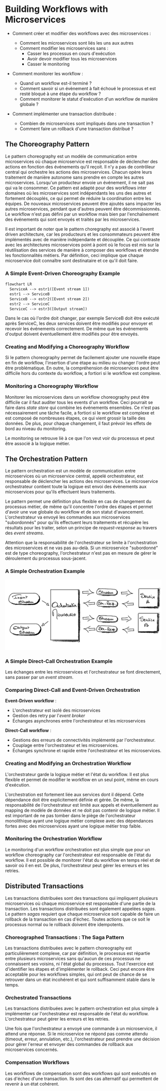 # Building Workflows with Microservices

- Comment créer et modifier des workflows avec des microservices :
  - Comment les microservices sont liés les uns aux autres
  - Comment modifier les microservices sans :
    - Casser les processus en cours d'exécution
    - Avoir devoir modifier tous les microservices
    - Casser le monitoring

- Comment monitorer les workflow :
  - Quand un workflow est-il terminé ?
  - Comment savoir si un évènement à fait échoué le processus et est resté bloqué à une étape du workflow ?
  - Comment monitorer le statut d'exécution d'un workflow de manière globale ?

- Comment implémenter une transaction distribuée :
  - Combien de microservices sont impliqués dans une transaction ?
  - Comment faire un rollback d'une transaction distribué ?

## The Choreography Pattern

Le pattern choreography est un modèle de communication entre microservices où chaque microservice est responsable de déclencher des actions en fonction des événements qu'il reçoit. Il n'y a pas de contrôleur central qui orchestre les actions des microservices. Chacun opère leurs traitement de manière autonome sans prendre en compte les autres microservices. Lorsqu'un producteur envoie un événement, il ne sait pas qui va le consommer. Ce pattern est adapté pour des workflows inter domaines où les microservices sont indépendants les uns des autres et fortement découplés, ce qui permet de réduire la coordination entre les équipes. De nouveaux microservices peuvent être ajoutés sans impacter les autres microservices, pendant que d'autres peuvent être décommissionnés. Le workflow n'est pas défini par un workflow mais bien par l'enchaînement des événements qui sont envoyés et traités par les microservices.

Il est important de noter que le pattern choregraphy est associé à l'event driven architecture, car les producteurs et les consommateurs peuvent être implémentés avec de manière indépendante et découplée. Ce qui contraste avec les architectures microservices point à point où le focus est mis sur la réutilisation des services de manière à composer des workflows et étendre les fonctionnalités métiers. Par définition, ceci implique que chaque microservice doit connaître sont destinataire et ce qu'il doit faire.

### A Simple Event-Driven Choreography Example

```mermaid
flowchart LR
  ServiceA --> estr1([Event stream 1])
  estr1 --> ServiceB
  ServiceB --> estr2([Event stream 2])
  estr2 --> ServiceC
  ServiceC --> estr3([Output stream])
```

Dans le cas où l'ordre doit changer, par exemple ServiceB doit être exécuté après ServiceC, les deux services doivent être modifiés pour envoyer et recevoir les événements correctement. De même que les événements d'output doivent éventuellement être modifiés pour être envoyés.

### Creating and Modifying a Choreography Workflow

Si le pattern choreography permet de facilement ajouter une nouvelle étape en fin de workflow, l'insertion d'une étape au milieu ou changer l'ordre peut être problématique. En outre, la compréhension de microservices peut être difficile hors du contexte du workflow, a fortiori si le workflow est complexe.

### Monitoring a Choreography Workflow

Monitorer les microservices dans un workflow choreography peut être difficile car il faut auditer tous les events d'un workflow. Ceci pourrait se faire dans _state store_ qui combine les événements ensembles. Ce n'est pas nécessairement une tâche facile, a fortiori si le workflow est complexe et est composé de nombreuses étapes, ce qui vient grossir la taille des données. De plus, pour chaque changement, il faut prévoir les effets de bord au niveau du monitoring.

Le monitoring se retrouve liè à ce que l'on veut voir du processus et peut être associé à la logique métier.

## The Orchestration Pattern

Le pattern orchestration est un modèle de communication entre microservices où un microservice central, appelé orchestrateur, est responsable de déclencher les actions des microservices. Le microservice orchestrateur contient toute la logique est envoi des évènements aux microservices pour qu'ils effectuent leurs traitements.

Le pattern permet une définition plus flexible en cas de changement du processus métier, de même qu'il concentre l'ordre des étapes et permet d'avoir une vue globale du workflow et de son statut d'avancement. L'orchestrateur va envoyé les commandes aux microservices "subordonnés" pour qu'ils effectuent leurs traitements et récupère les résultats pour les traiter, selon un principe de _request-response_ au travers des _event streams_.

Attention que la responsabilité de l'orchestrateur se limite à l'orchestration des microservices et ne vas pas au-delà. Si un microservice "subordonné" est de type choreography, l'orchestrateur n'est pas en mesure de gérer le déroulement du processus sous-jacent.

### A Simple Orchestration Example

![Orchestration Pattern](./img/orchestration-pattern.png)

### A Simple Direct-Call Orchestration Example

Les échanges entre les microservices et l'orchestrateur se font directement, sans passer par un _event stream_.

### Comparing Direct-Call and Event-Driven Orchestration

**Event-Driven workflow** :

- L'orchestrateur est isolé des microservices
- Gestion des retry par l'_event broker_
- Échanges asynchrones entre l'orchestrateur et les microservices

**Direct-Call workflow** :

- Gestions des erreurs de connectivités implémenté par l'orchestrateur.
- Couplage entre l'orchestrateur et les microservices.
- Échanges synchrone et rapide entre l'orchestrateur et les microservices.

### Creating and Modifying an Orchestration Workflow

L'orchestrateur garde la logique métier et l'état du workflow. Il est plus flexible et permet de modifier le workflow en un seul point, même en cours d'exécution.

L'orchestration est fortement liée aux services dont il dépend. Cette dépendance doit être explicitement définie et gérée. De même, la responsabilité de l'orchestrateur est limité aux appels et éventuellement au mapping de modèle de données et ne doit pas contenir de logique métier. Il est important de ne pas tomber dans le piège de l'orchestrateur monolithique ayant une logique métier complexe avec des dépendances fortes avec des microservices ayant une logique métier trop faible.

### Monitoring the Orchestration Workflow

Le monitoring d'un workflow orchestration est plus simple que pour un workflow choreography car l'orchestrateur est responsable de l'état du workflow. Il est possible de monitorer l'état du workflow en temps réel et de savoir où il en est. De plus, l'orchestrateur peut gérer les erreurs et les retries.

## Distributed Transactions

Les transactions distribuées sont des transactions qui impliquent plusieurs microservices où chaque microservice est responsable d'une partie de la transaction. Les transactions distribuées sont également appelées _sagas_. Le pattern _sagas_ requiert que chaque microservice soit capable de faire un rollback de la transaction en cas d'échec. Toutes actions que ce soit le processus normal ou le rollback doivent être idempotents.

### Choreographed Transactions : The Saga Pattern

Les transactions distribuées avec le pattern choreography est particulièrement complexe, car par définition, le processus est répartie entre plusieurs microservices sans qu'aucun de ces processus ne connaissent ses voisins, ni l'état global du processus. Tout l'exercice est d'identifier les étapes et d'implémenter le rollback. Ceci peut encore être acceptable pour les workflows simples, qui ont peut de chance de se retrouver dans un état incohérent et qui sont suffisamment stable dans le temps.

### Orchestrated Transactions

Les transactions distribuées avec le pattern orchestration est plus simple à implémenter car l'orchestrateur est responsable de l'état du workflow. L'orchestrateur peut gérer les erreurs et les retries.

Une fois que l'orchestrateur a envoyé une commande à un microservice, il attend une réponse. Si le microservice ne répond pas comme attendu (timeout, erreur, annulation, etc.), l'orchestrateur peut prendre une décision pour gérer l'erreur et envoyer des commandes de rollback aux microservices concernés.

### Compensation Workflows

Les workflows de compensation sont des workflows qui sont exécutés en cas d'échec d'une transaction. Ils sont des cas alternatif qui permettent de revenir à un état cohérent.
